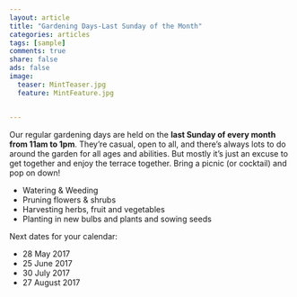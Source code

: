 ```yaml
---
layout: article
title: "Gardening Days-Last Sunday of the Month"
categories: articles
tags: [sample]
comments: true
share: false
ads: false
image:
  teaser: MintTeaser.jpg
  feature: MintFeature.jpg


---
```


Our regular gardening days are held on the **last Sunday of every month from 11am to 1pm**. They’re casual, open to all, and there’s always lots to do around the garden for all ages and abilities. But mostly it’s just an excuse to get together and enjoy the terrace together. Bring a picnic (or cocktail) and pop on down!

+ Watering & Weeding
+ Pruning flowers & shrubs
+ Harvesting herbs, fruit and vegetables
+ Planting in new bulbs and plants and sowing seeds

Next dates for your calendar:

+ 28 May 2017
+ 25 June 2017
+ 30 July 2017
+ 27 August 2017

